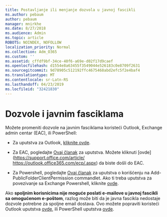 ```yaml
---
title: Postavljanje ili menjanje dozvola u javnoj fascikli
ms.author: pebaum
author: pebaum
manager: mnirkhe
ms.date: 8/27/2018
ms.audience: Admin
ms.topic: article
ROBOTS: NOINDEX, NOFOLLOW
localization_priority: Normal
ms.collection: Adm_O365
ms.custom: ''
ms.assetid: cffdf9bf-34ce-40f6-a69e-d02f17d9caef
ms.openlocfilehash: d1554e8a63455f3549044e526183c0e8709f2631
ms.sourcegitcommit: 9d78905c512192ffc4675468abd2efc5f2e4baf4
ms.translationtype: MT
ms.contentlocale: sr-Latn-RS
ms.lasthandoff: 04/23/2019
ms.locfileid: "32421830"
---
```

# <a name="permissions-and-public-folders"></a>Dozvole i javnim fasciklama

Možete promeniti dozvole na javnim fasciklama koristeći Outlook, Exchange admin centar (EAC), ili PowerShell:
  
- Za uputstva za Outlook, [kliknite ovde](https://support.office.com/article/Set-or-change-permissions-for-a-public-folder-b2e0440c-7873-48ec-9ff2-b1a20b723005.aspx).
    
- Za EAC, pogledajte [Ovaj članak](https://technet.microsoft.com/library/jj651147%28v=exchg.150%29.aspx.aspx#Anchor_1) za uputstva. Možete kliknuti [ovde](https://support.office.com/article/ https://outlook.office365.com/ecp/.aspx) da biste došli do EAC. 
    
- Za Powershell, pogledajte [Ovaj članak](https://technet.microsoft.com/library/bb124743%28v=exchg.160%29.aspx.aspx) za uputstva o korišćenju na Add-PublicFolderClientPermission commandlet. Ako ti treba uputstva za povezivanje sa Exchange Powershell, kliknite [ovde](https://technet.microsoft.com/library/jj984289%28v=exchg.160%29.aspx.aspx).
    
Ako **spoljnim korisnicima nije moguće poslati e-mailove u javnoj fascikli sa omogućenom e-poštom**, razlog može biti da je javna fascikla nedostaje dozvole potrebne za spoljne email dostava. Ovo možete popraviti koristeći Outlook uputstva [ovde](https://technet.microsoft.com/library/aa997560%28v=exchg.150%29.aspx.aspx#Anchor_1), ili PowerShell uputstva [ovde](https://support.microsoft.com/help/2984402/-5.7.1-smtp-550-5.7.1-resolver.rst.authrequired-nondelivery-report-when-external-users-try-to-send-mail-to-mail-enabled-public-folders-in-office-365.aspx).
  

